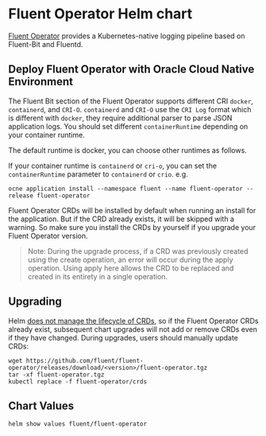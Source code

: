 # Fluent Operator Helm chart

[Fluent Operator](https://github.com/fluent/fluent-operator/) provides a Kubernetes-native logging pipeline based on Fluent-Bit and Fluentd.

## Deploy Fluent Operator with Oracle Cloud Native Environment

The Fluent Bit section of the Fluent Operator supports different CRI `docker`, `containerd`,  and `CRI-O`.
`containerd` and `CRI-O` use the `CRI Log` format which is different with `docker`, they require additional parser to parse JSON application logs. You should set different `containerRuntime` depending on your container runtime.

The default runtime is docker, you can choose other runtimes as follows.

If your container runtime is `containerd` or  `cri-o`, you can set the `containerRuntime` parameter to `containerd` or `crio`. e.g.

```shell
ocne application install --namespace fluent --name fluent-operator --release fluent-operator
```

Fluent Operator CRDs will be installed by default when running an install for the application. But if the CRD already exists, it will be skipped with a warning. So make sure you install the CRDs by yourself if you upgrade your Fluent Operator version.

> Note: During the upgrade process, if a CRD was previously created using the create operation, an error will occur during the apply operation. Using apply here allows the CRD to be replaced and created in its entirety in a single operation.

## Upgrading

Helm [does not manage the lifecycle of CRDs](https://helm.sh/docs/chart_best_practices/custom_resource_definitions/), so if the Fluent Operator CRDs already exist, subsequent 
chart upgrades will not add or remove CRDs even if they have changed.  During upgrades, users should manually update CRDs:

```
wget https://github.com/fluent/fluent-operator/releases/download/<version>/fluent-operator.tgz
tar -xf fluent-operator.tgz
kubectl replace -f fluent-operator/crds
```

## Chart Values

```
helm show values fluent/fluent-operator
```